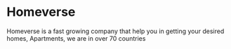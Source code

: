# Homeverse
Homeverse is a fast growing company that help you in getting your desired homes, Apartments, we are in over 70 countries
